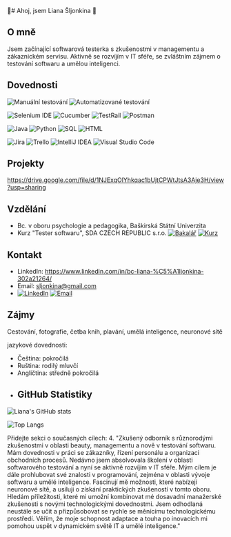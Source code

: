  👋# Ahoj, jsem Liana Šljonkina 👋

## O mně
Jsem začínající softwarová testerka s zkušenostmi v managementu a zákaznickém servisu. Aktivně se rozvíjím v IT sféře, se zvláštním zájmem o testování softwaru a umělou inteligenci.

## Dovednosti
![Manuální testování](https://img.shields.io/badge/Testov%C3%A1n%C3%AD-Manu%C3%A1ln%C3%AD-blue)
![Automatizované testování](https://img.shields.io/badge/Testov%C3%A1n%C3%AD-Automatizovan%C3%A9-blue)

![Selenium IDE](https://img.shields.io/badge/Selenium-IDE-green)
![Cucumber](https://img.shields.io/badge/Cucumber-green)
![TestRail](https://img.shields.io/badge/TestRail-green)
![Postman](https://img.shields.io/badge/Postman-green)

![Java](https://img.shields.io/badge/Java-Z%C3%A1klady-orange)
![Python](https://img.shields.io/badge/Python-Z%C3%A1klady-orange)
![SQL](https://img.shields.io/badge/SQL-Z%C3%A1klady-orange)
![HTML](https://img.shields.io/badge/HTML-Z%C3%A1klady-orange)

![Jira](https://img.shields.io/badge/Jira-red)
![Trello](https://img.shields.io/badge/Trello-red)
![IntelliJ IDEA](https://img.shields.io/badge/IntelliJ-IDEA-red)
![Visual Studio Code](https://img.shields.io/badge/Visual_Studio-Code-red)

## Projekty
https://drive.google.com/file/d/1NJExqOlYhkqac1bUjtCPWtJtsA3Aje3H/view?usp=sharing
## Vzdělání
- Bc. v oboru psychologie a pedagogika, Baškirská Státní Univerzita
- Kurz "Tester softwaru", SDA CZECH REPUBLIC s.r.o.
[![Bakalář](https://img.shields.io/badge/Bakal%C3%A1%C5%99-Psychologie%20a%20Pedagogika-blue)](https://www.bashedu.ru/)
[![Kurz](https://img.shields.io/badge/Kurz-Tester%20Softwaru-green)](https://www.sdacademy.cz/)

## Kontakt
- LinkedIn: https://www.linkedin.com/in/bc-liana-%C5%A1ljonkina-302a21264/
- Email: sljonkina@gmail.com
- [![LinkedIn](https://img.shields.io/badge/LinkedIn-Liana%20%C5%A0ljonkina-blue?style=flat&logo=linkedin)](https://www.linkedin.com/in/bc-liana-%C5%A1ljonkina-302a21264/)
[![Email](https://img.shields.io/badge/Email-sljonkina%40gmail.com-red?style=flat&logo=gmail)](mailto:sljonkina@gmail.com)

## Zájmy
Cestování, fotografie, četba knih, plavání, umělá inteligence, neuronové sítě


 jazykové dovednosti:

- Čeština: pokročilá
- Ruština: rodilý mluvčí
- Angličtina: středně pokročilá
- ## GitHub Statistiky

![Liana's GitHub stats](https://github-readme-stats.vercel.app/api?username=VASE_GITHUB_USERNAME&show_icons=true&theme=radical)

![Top Langs](https://github-readme-stats.vercel.app/api/top-langs/?username=VASE_GITHUB_USERNAME&layout=compact&theme=radical)

Přidejte sekci o současných cílech:
4. "Zkušený odborník s různorodými zkušenostmi v oblasti beauty, managementu a nově v testování softwaru. Mám dovednosti v práci se zákazníky, řízení personálu a organizaci obchodních procesů. Nedávno jsem absolvovala školení v oblasti softwarového testování a nyní se aktivně rozvíjím v IT sféře.
Mým cílem je dále prohlubovat své znalosti v 
programování, zejména v oblasti vývoje softwaru a umělé inteligence. Fascinují mě možnosti, které nabízejí neuronové sítě, a usiluji o získání praktických zkušeností v tomto oboru. Hledám příležitosti, které mi umožní kombinovat mé dosavadní manažerské zkušenosti s novými technologickými dovednostmi.
Jsem odhodlaná neustále se učit a přizpůsobovat se rychle se měnícímu technologickému prostředí. Věřím, že moje schopnost adaptace a touha po inovacích mi pomohou uspět v dynamickém světě IT a umělé inteligence."


